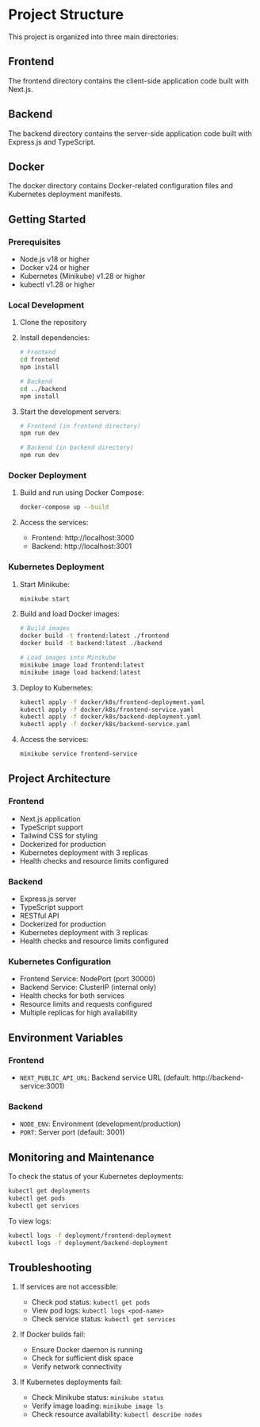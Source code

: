 # Project Structure

This project is organized into three main directories:

## Frontend

The frontend directory contains the client-side application code built with Next.js.

## Backend

The backend directory contains the server-side application code built with Express.js and TypeScript.

## Docker

The docker directory contains Docker-related configuration files and Kubernetes deployment manifests.

## Getting Started

### Prerequisites

- Node.js v18 or higher
- Docker v24 or higher
- Kubernetes (Minikube) v1.28 or higher
- kubectl v1.28 or higher

### Local Development

1. Clone the repository
2. Install dependencies:

   ```bash
   # Frontend
   cd frontend
   npm install

   # Backend
   cd ../backend
   npm install
   ```

3. Start the development servers:

   ```bash
   # Frontend (in frontend directory)
   npm run dev

   # Backend (in backend directory)
   npm run dev
   ```

### Docker Deployment

1. Build and run using Docker Compose:

   ```bash
   docker-compose up --build
   ```

2. Access the services:
   - Frontend: http://localhost:3000
   - Backend: http://localhost:3001

### Kubernetes Deployment

1. Start Minikube:

   ```bash
   minikube start
   ```

2. Build and load Docker images:

   ```bash
   # Build images
   docker build -t frontend:latest ./frontend
   docker build -t backend:latest ./backend

   # Load images into Minikube
   minikube image load frontend:latest
   minikube image load backend:latest
   ```

3. Deploy to Kubernetes:

   ```bash
   kubectl apply -f docker/k8s/frontend-deployment.yaml
   kubectl apply -f docker/k8s/frontend-service.yaml
   kubectl apply -f docker/k8s/backend-deployment.yaml
   kubectl apply -f docker/k8s/backend-service.yaml
   ```

4. Access the services:
   ```bash
   minikube service frontend-service
   ```

## Project Architecture

### Frontend

- Next.js application
- TypeScript support
- Tailwind CSS for styling
- Dockerized for production
- Kubernetes deployment with 3 replicas
- Health checks and resource limits configured

### Backend

- Express.js server
- TypeScript support
- RESTful API
- Dockerized for production
- Kubernetes deployment with 3 replicas
- Health checks and resource limits configured

### Kubernetes Configuration

- Frontend Service: NodePort (port 30000)
- Backend Service: ClusterIP (internal only)
- Health checks for both services
- Resource limits and requests configured
- Multiple replicas for high availability

## Environment Variables

### Frontend

- `NEXT_PUBLIC_API_URL`: Backend service URL (default: http://backend-service:3001)

### Backend

- `NODE_ENV`: Environment (development/production)
- `PORT`: Server port (default: 3001)

## Monitoring and Maintenance

To check the status of your Kubernetes deployments:

```bash
kubectl get deployments
kubectl get pods
kubectl get services
```

To view logs:

```bash
kubectl logs -f deployment/frontend-deployment
kubectl logs -f deployment/backend-deployment
```

## Troubleshooting

1. If services are not accessible:

   - Check pod status: `kubectl get pods`
   - View pod logs: `kubectl logs <pod-name>`
   - Check service status: `kubectl get services`

2. If Docker builds fail:

   - Ensure Docker daemon is running
   - Check for sufficient disk space
   - Verify network connectivity

3. If Kubernetes deployments fail:
   - Check Minikube status: `minikube status`
   - Verify image loading: `minikube image ls`
   - Check resource availability: `kubectl describe nodes`

